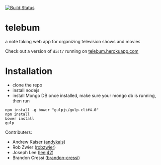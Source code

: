 [![Build Status](https://travis-ci.org/andykais/telebum.svg?branch=master)](https://travis-ci.org/andykais/telebum)


# telebum
a note taking web app for organizing television shows and movies

Check out a version of `dist/` running on [telebum.herokuapp.com](http://telebum.herokuapp.com/)

# Installation
- clone the repo
- install nodejs
- install Mongo DB
once installed, make sure your mongo db is running, then run
```
npm install -g bower "gulpjs/gulp-cli#4.0"
npm install
bower install
gulp
```


Contributers:
- Andrew Kaiser ([andykais](https://github.com/andykais/))
- Rob Zwier ([robzwier](https://github.com/robzwier))
- Joseph Lee ([leej42](https://github.com/leej42))
- Brandon Cressi ([brandon-cressi](https://github.com/brandon-cressi))
